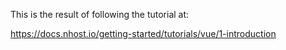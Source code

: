 This is the result of following the tutorial at:

https://docs.nhost.io/getting-started/tutorials/vue/1-introduction
